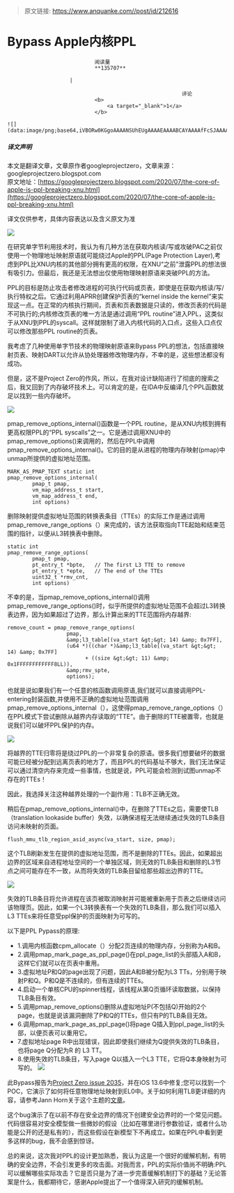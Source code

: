 > 原文链接: https://www.anquanke.com//post/id/212616 


# Bypass Apple内核PPL


                                阅读量   
                                **135707**
                            
                        |
                        
                                                            评论
                                <b>
                                    <a target="_blank">1</a>
                                </b>
                                                                                                                                    ![](data:image/png;base64,iVBORw0KGgoAAAANSUhEUgAAAAEAAAABCAYAAAAfFcSJAAAAAXNSR0IArs4c6QAAAARnQU1BAACxjwv8YQUAAAAJcEhZcwAADsQAAA7EAZUrDhsAAAANSURBVBhXYzh8+PB/AAffA0nNPuCLAAAAAElFTkSuQmCC)
                                                                                            



##### 译文声明

本文是翻译文章，文章原作者googleprojectzero，文章来源：googleprojectzero.blogspot.com
                                <br>原文地址：[https://googleprojectzero.blogspot.com/2020/07/the-core-of-apple-is-ppl-breaking-xnu.html](https://googleprojectzero.blogspot.com/2020/07/the-core-of-apple-is-ppl-breaking-xnu.html)

译文仅供参考，具体内容表达以及含义原文为准

[![](https://p1.ssl.qhimg.com/t01958d62724a3e544b.jpg)](https://p1.ssl.qhimg.com/t01958d62724a3e544b.jpg)



在研究单字节利用技术时，我认为有几种方法在获取内核读/写或攻破PAC之前仅使用一个物理地址映射原语就可能绕过Apple的PPL(Page Protection Layer),考虑到PPL比XNU内核的其他部分拥有更高的权限，在XNU“之前”泄露PPL的想法很有吸引力。但最后，我还是无法想出仅使用物理映射原语来突破PPL的方法。

PPL的目标是防止攻击者修改进程的可执行代码或页表，即使是在获取内核读/写/执行特权之后。它通过利用APRR创建保护页表的“kernel inside the kernel”来实现这一点。在正常的内核执行期间，页表和页表数据是只读的，修改页表的代码是不可执行的;内核修改页表的唯一方法是通过调用“PPL routine”进入PPL，这类似于从XNU到PPL的syscall。这样就限制了进入内核代码的入口点，这些入口点仅可以修改那些PPL routine的页表。

我考虑了几种使用单字节技术的物理映射原语来Bypass PPL的想法，包括直接映射页表、映射DART以允许从协处理器修改物理内存，不幸的是，这些想法都没有成功。

但是，这不是Project Zero的作风，所以，在我对设计缺陷进行了彻底的搜索之后，我又回到了内存破坏技术上。可以肯定的是，在IDA中反编译几个PPL函数就足以找到一些内存破坏。

[![](https://p1.ssl.qhimg.com/t01b19b397d80e86b3d.png)](https://p1.ssl.qhimg.com/t01b19b397d80e86b3d.png)

pmap_remove_options_internal()函数是一个PPL routine，是从XNU内核到拥有更高权限PPL的“PPL syscalls”之一。它是通过调用XNU中的pmap_remove_options()来调用的，然后在PPL中调用pmap_remove_options_internal()。它的目的是从进程的物理内存映射(pmap)中unmap所提供的虚拟地址范围。

```
MARK_AS_PMAP_TEXT static int
pmap_remove_options_internal(
        pmap_t pmap,
        vm_map_address_t start,
        vm_map_address_t end,
        int options)

```

删除映射提供虚拟地址范围的转换表条目（TTEs）的实际工作是通过调用pmap_remove_range_options（）来完成的，该方法获取指向TTE起始和结束范围的指针，以便从L3转换表中删除。

```
static int
pmap_remove_range_options(
        pmap_t pmap,
        pt_entry_t *bpte,   // The first L3 TTE to remove
        pt_entry_t *epte,   // The end of the TTEs
        uint32_t *rmv_cnt,
        int options)

```

不幸的是，当pmap_remove_options_internal()调用pmap_remove_range_options()时，似乎所提供的虚拟地址范围不会超过L3转换表边界，因为如果超过了边界，那么计算出来的TTE范围将内存越界:

```
remove_count = pmap_remove_range_options(
                   pmap,
                   &amp;l3_table[(va_start &gt;&gt; 14) &amp; 0x7FF],
                   (u64 *)((char *)&amp;l3_table[(va_start &gt;&gt; 14) &amp; 0x7FF]
                         + ((size &gt;&gt; 11) &amp; 0x1FFFFFFFFFFFF8LL)),
                   &amp;rmv_spte,
                   options);
```

也就是说如果我们有一个任意的核函数调用原语,我们就可以直接调用PPL-entering封装函数,并使用不正确的虚拟地址范围调用pmap_remove_options_internal（），这使得pmap_remove_range_options（）在PPL模式下尝试删除从越界内存读取的“TTE”。由于删除的TTE被置零，也就是说我们可以破坏PPL保护的内存。

[![](https://p4.ssl.qhimg.com/t01a2ad2d11cd481073.png)](https://p4.ssl.qhimg.com/t01a2ad2d11cd481073.png)

将越界的TTE归零将是绕过PPL的一个非常复杂的原语。很多我们想要破坏的数据可能已经被分配到远离页表的地方了，而且PPL的代码基址不够大，我们无法保证可以通过清空内存来完成一些事情，也就是说，PPL可能会检测到试图unmap不存在的TTEs！

因此，我选择关注这种越界处理的一个副作用：TLB不正确无效。

稍后在pmap_remove_options_internal()中，在删除了TTEs之后，需要使TLB（translation lookaside buffer）失效，以确保进程无法继续通过失效的TLB条目访问未映射的页面。

```
flush_mmu_tlb_region_asid_async(va_start, size, pmap);
```

这个TLB刷新发生在提供的虚拟地址范围，而不是删除的TTEs。因此，如果超出边界的区域来自进程地址空间的一个单独区域，则无效的TLB条目和删除的L3节点之间可能存在不一致，从而将失效的TLB条目留给那些超出边界的TTE。

[![](https://p0.ssl.qhimg.com/t0184f18eff3c553f5a.png)](https://p0.ssl.qhimg.com/t0184f18eff3c553f5a.png)

失效的TLB条目将允许进程在该页被取消映射并可能被重新用于页表之后继续访问该物理页。因此，如果一个L3转换表有一个失效的TLB条目，那么我们可以插入L3 TTEs来将任意受ppl保护的页面映射为可写的。

以下是PPL Pypass的原理:
- 1.调用内核函数cpm_allocate（）分配2页连续的物理内存，分别称为A和B。
- 2.调用pmap_mark_page_as_ppl_page()在ppl_page_list的头部插入A和B，这样它们就可以在页表中重用。
- 3.虚拟地址P和Q的page出现了问题，因此A和B被分配为L3 TTs，分别用于映射P和Q。P和Q是不连续的，但有连续的TTEs。
- 4.启动一个单核CPU的spinner线程，该线程从第Q页循环读取数据，以保持TLB条目有效。
- 5.调用pmap_remove_options()删除从虚拟地址P(不包括Q)开始的2个page，也就是说该漏洞删除了P和Q的TTEs，但只有P的TLB条目无效。
- 6.调用pmap_mark_page_as_ppl_page()将page Q插入到ppl_page_list的头部，以便页表可以重用它。
- 7.虚拟地址page R中出现错误，因此即使我们继续为Q提供失效的TLB条目，也将page Q分配为R 的 L3 TT。
- 8.使用失效的TLB条目，写入page Q以插入一个L3 TTE，它将Q本身映射为可写的。
[![](https://p4.ssl.qhimg.com/t016ff72c629ff7d387.gif)](https://p4.ssl.qhimg.com/t016ff72c629ff7d387.gif)

此Bypass报告为[Project Zero issue 2035](https://bugs.chromium.org/p/project-zero/issues/detail?id=2035)，并在iOS 13.6中修复;您可以找到一个POC，它演示了如何将任意物理地址映射到EL0中。关于如何利用TLB更详细的内容，请参考Jann Horn关于这个主题的[文章](https://googleprojectzero.blogspot.com/2019/01/taking-page-from-kernels-book-tlb-issue.html)。

这个bug演示了在以前不存在安全边界的情况下创建安全边界时的一个常见问题。代码很容易对安全模型做一些微妙的假设（比如在哪里进行参数验证，或者什么功能是公开的还是私有的），而这些假设在新模型下不再成立。如果在PPL中看到更多这样的bug，我不会感到惊讶。

总的来说，这次我对PPL的设计更加熟悉，我认为这是一个很好的缓解机制，有明确的安全边界，不会引发更多的攻击面。对我而言，PPL的实际价值尚不明确:PPL可以缓解哪些实际攻击？它是否只是为了进一步完善缓解机制打下的基础？无论答案是什么，我都期待它，感谢Apple提出了一个值得深入研究的缓解机制。
